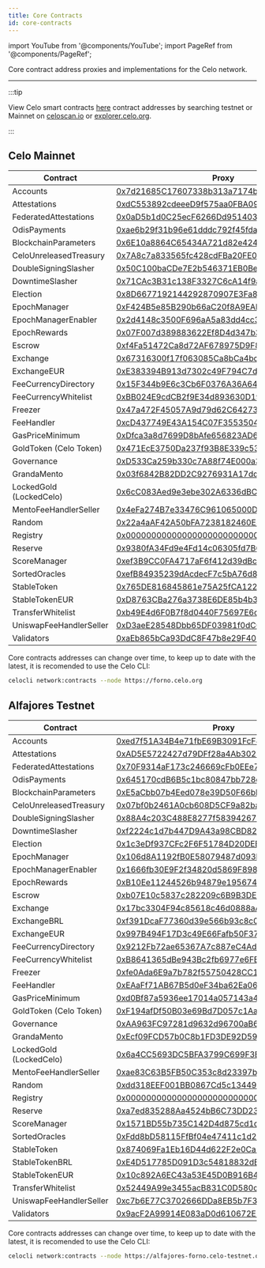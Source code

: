 ```yaml
---
title: Core Contracts
id: core-contracts
---
```


import YouTube from '@components/YouTube';
import PageRef from '@components/PageRef';

Core contract address proxies and implementations for the Celo network.

---

:::tip

View Celo smart contracts [here](https://github.com/celo-org/celo-monorepo/tree/master/packages/protocol/contracts) contract addresses by searching testnet or Mainnet on [celoscan.io](https://celoscan.io/) or [explorer.celo.org](https://explorer.celo.org/).

:::

## Celo Mainnet

| Contract                | Proxy                                      |
| ----------------------- | ------------------------------------------ |
| Accounts                | [0x7d21685C17607338b313a7174bAb6620baD0aaB7](https://celoscan.io/address/0x7d21685C17607338b313a7174bAb6620baD0aaB7) |
| Attestations            | [0xdC553892cdeeeD9f575aa0FBA099e5847fd88D20](https://celoscan.io/address/0xdC553892cdeeeD9f575aa0FBA099e5847fd88D20) |
| FederatedAttestations   | [0x0aD5b1d0C25ecF6266Dd951403723B2687d6aff2](https://celoscan.io/address/0x0aD5b1d0C25ecF6266Dd951403723B2687d6aff2) |
| OdisPayments            | [0xae6b29f31b96e61dddc792f45fda4e4f0356d0cb](https://celoscan.io/address/0xae6b29f31b96e61dddc792f45fda4e4f0356d0cb) |
| BlockchainParameters    | [0x6E10a8864C65434A721d82e424d727326F9d5Bfa](https://celoscan.io/address/0x6E10a8864C65434A721d82e424d727326F9d5Bfa) |
| CeloUnreleasedTreasury  | [0x7A8c7a833565fc428cdFBa20FE03fAfb178A434f](https://celoscan.io/address/0x7A8c7a833565fc428cdFBa20FE03fAfb178A434f) |
| DoubleSigningSlasher    | [0x50C100baCDe7E2b546371EB0Be1eACcf0A6772ec](https://celoscan.io/address/0x50C100baCDe7E2b546371EB0Be1eACcf0A6772ec) |
| DowntimeSlasher         | [0x71CAc3B31c138F3327C6cA14f9a1c8d752463fDd](https://celoscan.io/address/0x71CAc3B31c138F3327C6cA14f9a1c8d752463fDd) |
| Election                | [0x8D6677192144292870907E3Fa8A5527fE55A7ff6](https://celoscan.io/address/0x8D6677192144292870907E3Fa8A5527fE55A7ff6) |
| EpochManager            | [0xF424B5e85B290b66aC20f8A9EAB75E25a526725E](https://celoscan.io/address/0xF424B5e85B290b66aC20f8A9EAB75E25a526725E) |
| EpochManagerEnabler     | [0x2d4148c3500F696aA5a83dd4cc35c289b738B687](https://celoscan.io/address/0x2d4148c3500F696aA5a83dd4cc35c289b738B687) |
| EpochRewards            | [0x07F007d389883622Ef8D4d347b3f78007f28d8b7](https://celoscan.io/address/0x07F007d389883622Ef8D4d347b3f78007f28d8b7) |
| Escrow                  | [0xf4Fa51472Ca8d72AF678975D9F8795A504E7ada5](https://celoscan.io/address/0xf4Fa51472Ca8d72AF678975D9F8795A504E7ada5) |
| Exchange                | [0x67316300f17f063085Ca8bCa4bd3f7a5a3C66275](https://celoscan.io/address/0x67316300f17f063085Ca8bCa4bd3f7a5a3C66275) |
| ExchangeEUR             | [0xE383394B913d7302c49F794C7d3243c429d53D1d](https://celoscan.io/address/0xE383394B913d7302c49F794C7d3243c429d53D1d) |
| FeeCurrencyDirectory    | [0x15F344b9E6c3Cb6F0376A36A64928b13F62C6276](https://celoscan.io/address/0x15F344b9E6c3Cb6F0376A36A64928b13F62C6276) |
| FeeCurrencyWhitelist    | [0xBB024E9cdCB2f9E34d893630D19611B8A5381b3c](https://celoscan.io/address/0xBB024E9cdCB2f9E34d893630D19611B8A5381b3c) |
| Freezer                 | [0x47a472F45057A9d79d62C6427367016409f4fF5A](https://celoscan.io/address/0x47a472F45057A9d79d62C6427367016409f4fF5A) |
| FeeHandler              | [0xcD437749E43A154C07F3553504c68fBfD56B8778](https://celoscan.io/address/0xcD437749E43A154C07F3553504c68fBfD56B8778) |
| GasPriceMinimum         | [0xDfca3a8d7699D8bAfe656823AD60C17cb8270ECC](https://celoscan.io/address/0xDfca3a8d7699D8bAfe656823AD60C17cb8270ECC) |
| GoldToken (Celo Token)  | [0x471EcE3750Da237f93B8E339c536989b8978a438](https://celoscan.io/address/0x471EcE3750Da237f93B8E339c536989b8978a438) |
| Governance              | [0xD533Ca259b330c7A88f74E000a3FaEa2d63B7972](https://celoscan.io/address/0xD533Ca259b330c7A88f74E000a3FaEa2d63B7972) |
| GrandaMento             | [0x03f6842B82DD2C9276931A17dd23D73C16454a49](https://celoscan.io/address/0x03f6842B82DD2C9276931A17dd23D73C16454a49) |
| LockedGold (LockedCelo) | [0x6cC083Aed9e3ebe302A6336dBC7c921C9f03349E](https://celoscan.io/address/0x6cC083Aed9e3ebe302A6336dBC7c921C9f03349E) |
| MentoFeeHandlerSeller   | [0x4eFa274B7e33476C961065000D58ee09F7921A74](https://celoscan.io/address/0x4eFa274B7e33476C961065000D58ee09F7921A74) |
| Random                  | [0x22a4aAF42A50bFA7238182460E32f15859c93dfe](https://celoscan.io/address/0x22a4aAF42A50bFA7238182460E32f15859c93dfe) |
| Registry                | [0x000000000000000000000000000000000000ce10](https://celoscan.io/address/0x000000000000000000000000000000000000ce10) |
| Reserve                 | [0x9380fA34Fd9e4Fd14c06305fd7B6199089eD4eb9](https://celoscan.io/address/0x9380fA34Fd9e4Fd14c06305fd7B6199089eD4eb9) |
| ScoreManager            | [0xef3B9CC0FA4717aF6f412d39dBcEb89bf92f603B](https://celoscan.io/address/0xef3B9CC0FA4717aF6f412d39dBcEb89bf92f603B) |
| SortedOracles           | [0xefB84935239dAcdecF7c5bA76d8dE40b077B7b33](https://celoscan.io/address/0xefB84935239dAcdecF7c5bA76d8dE40b077B7b33) |
| StableToken             | [0x765DE816845861e75A25fCA122bb6898B8B1282a](https://celoscan.io/address/0x765DE816845861e75A25fCA122bb6898B8B1282a) |
| StableTokenEUR          | [0xD8763CBa276a3738E6DE85b4b3bF5FDed6D6cA73](https://celoscan.io/address/0xD8763CBa276a3738E6DE85b4b3bF5FDed6D6cA73) |
| TransferWhitelist       | [0xb49E4d6F0B7f8d0440F75697E6c8b37E09178BCF](https://celoscan.io/address/0xb49E4d6F0B7f8d0440F75697E6c8b37E09178BCF) |
| UniswapFeeHandlerSeller | [0xD3aeE28548Dbb65DF03981f0dC0713BfCBd10a97](https://celoscan.io/address/0xD3aeE28548Dbb65DF03981f0dC0713BfCBd10a97) |
| Validators              | [0xaEb865bCa93DdC8F47b8e29F40C5399cE34d0C58](https://celoscan.io/address/0xaEb865bCa93DdC8F47b8e29F40C5399cE34d0C58) |

Core contracts addresses can change over time, to keep up to date with the latest, it is recomended to use the Celo CLI:

```bash
celocli network:contracts --node https://forno.celo.org
```

## Alfajores Testnet

| Contract                 | Proxy                                      |
| ------------------------ | ------------------------------------------ |
| Accounts                 | [0xed7f51A34B4e71fbE69B3091FcF879cD14bD73A9](https://alfajores.celoscan.io/address/0xed7f51A34B4e71fbE69B3091FcF879cD14bD73A9) |
| Attestations             | [0xAD5E5722427d79DFf28a4Ab30249729d1F8B4cc0](https://alfajores.celoscan.io/address/0xAD5E5722427d79DFf28a4Ab30249729d1F8B4cc0) |
| FederatedAttestations    | [0x70F9314aF173c246669cFb0EEe79F9Cfd9C34ee3](https://alfajores.celoscan.io/address/0x70F9314aF173c246669cFb0EEe79F9Cfd9C34ee3) |
| OdisPayments             | [0x645170cdB6B5c1bc80847bb728dBa56C50a20a49](https://alfajores.celoscan.io/address/0x645170cdB6B5c1bc80847bb728dBa56C50a20a49) |
| BlockchainParameters     | [0xE5aCbb07b4Eed078e39D50F66bF0c80cF1b93abe](https://alfajores.celoscan.io/address/0xE5aCbb07b4Eed078e39D50F66bF0c80cF1b93abe) |
| CeloUnreleasedTreasury   | [0x07bf0b2461A0cb608D5CF9a82ba97dAbA850F79F](https://alfajores.celoscan.io/address/0x07bf0b2461A0cb608D5CF9a82ba97dAbA850F79F) |
| DoubleSigningSlasher     | [0x88A4c203C488E8277f583942672E1aF77e2B5040](https://alfajores.celoscan.io/address/0x88A4c203C488E8277f583942672E1aF77e2B5040) |
| DowntimeSlasher          | [0xf2224c1d7b447D9A43a98CBD82FCCC0eF1c11CC5](https://alfajores.celoscan.io/address/0xf2224c1d7b447D9A43a98CBD82FCCC0eF1c11CC5) |
| Election                 | [0x1c3eDf937CFc2F6F51784D20DEB1af1F9a8655fA](https://alfajores.celoscan.io/address/0x1c3eDf937CFc2F6F51784D20DEB1af1F9a8655fA) |
| EpochManager             | [0x106d8A1192fB0E58079487d093b42332e66F5d8f](https://alfajores.celoscan.io/address/0x106d8A1192fB0E58079487d093b42332e66F5d8f) |
| EpochManagerEnabler      | [0x1666fb30E9F2f34820d5869F89852F11992c952D](https://alfajores.celoscan.io/address/0x1666fb30E9F2f34820d5869F89852F11992c952D) |
| EpochRewards             | [0xB10Ee11244526b94879e1956745bA2E35AE2bA20](https://alfajores.celoscan.io/address/0xB10Ee11244526b94879e1956745bA2E35AE2bA20) |
| Escrow                   | [0xb07E10c5837c282209c6B9B3DE0eDBeF16319a37](https://alfajores.celoscan.io/address/0xb07E10c5837c282209c6B9B3DE0eDBeF16319a37) |
| Exchange                 | [0x17bc3304F94c85618c46d0888aA937148007bD3C](https://alfajores.celoscan.io/address/0x17bc3304F94c85618c46d0888aA937148007bD3C) |
| ExchangeBRL              | [0xf391DcaF77360d39e566b93c8c0ceb7128fa1A08](https://alfajores.celoscan.io/address/0xf391DcaF77360d39e566b93c8c0ceb7128fa1A08) |
| ExchangeEUR              | [0x997B494F17D3c49E66Fafb50F37A972d8Db9325B](https://alfajores.celoscan.io/address/0x997B494F17D3c49E66Fafb50F37A972d8Db9325B) |
| FeeCurrencyDirectory     | [0x9212Fb72ae65367A7c887eC4Ad9bE310BAC611BF](https://alfajores.celoscan.io/address/0x9212Fb72ae65367A7c887eC4Ad9bE310BAC611BF) |
| FeeCurrencyWhitelist     | [0xB8641365dBe943Bc2fb6977e6FBc1630EF47dB5a](https://alfajores.celoscan.io/address/0xB8641365dBe943Bc2fb6977e6FBc1630EF47dB5a) |
| Freezer                  | [0xfe0Ada6E9a7b782f55750428CC1d8428Cd83C3F1](https://alfajores.celoscan.io/address/0xfe0Ada6E9a7b782f55750428CC1d8428Cd83C3F1) |
| FeeHandler               | [0xEAaFf71AB67B5d0eF34ba62Ea06Ac3d3E2dAAA38](https://alfajores.celoscan.io/address/0xEAaFf71AB67B5d0eF34ba62Ea06Ac3d3E2dAAA38) |
| GasPriceMinimum          | [0xd0Bf87a5936ee17014a057143a494Dc5C5d51E5e](https://alfajores.celoscan.io/address/0xd0Bf87a5936ee17014a057143a494Dc5C5d51E5e) |
| GoldToken (Celo Token)   | [0xF194afDf50B03e69Bd7D057c1Aa9e10c9954E4C9](https://alfajores.celoscan.io/address/0xF194afDf50B03e69Bd7D057c1Aa9e10c9954E4C9) |
| Governance               | [0xAA963FC97281d9632d96700aB62A4D1340F9a28a](https://alfajores.celoscan.io/address/0xAA963FC97281d9632d96700aB62A4D1340F9a28a) |
| GrandaMento              | [0xEcf09FCD57b0C8b1FD3DE92D59E234b88938485B](https://alfajores.celoscan.io/address/0xEcf09FCD57b0C8b1FD3DE92D59E234b88938485B) |
| LockedGold (LockedCelo)  | [0x6a4CC5693DC5BFA3799C699F3B941bA2Cb00c341](https://alfajores.celoscan.io/address/0x6a4CC5693DC5BFA3799C699F3B941bA2Cb00c341) |
| MentoFeeHandlerSeller    | [0xae83C63B5FB50C353c8d23397bcC9dBf3a9837Ac](https://alfajores.celoscan.io/address/0xae83C63B5FB50C353c8d23397bcC9dBf3a9837Ac) |
| Random                   | [0xdd318EEF001BB0867Cd5c134496D6cF5Aa32311F](https://alfajores.celoscan.io/address/0xdd318EEF001BB0867Cd5c134496D6cF5Aa32311F) |
| Registry                 | [0x000000000000000000000000000000000000ce10](https://alfajores.celoscan.io/address/0x000000000000000000000000000000000000ce10) |
| Reserve                  | [0xa7ed835288Aa4524bB6C73DD23c0bF4315D9Fe3e](https://alfajores.celoscan.io/address/0xa7ed835288Aa4524bB6C73DD23c0bF4315D9Fe3e) |
| ScoreManager             | [0x1571BD55b735C142D4d875cd1db7EBDe3730d7F2](https://alfajores.celoscan.io/address/0x1571BD55b735C142D4d875cd1db7EBDe3730d7F2) |
| SortedOracles            | [0xFdd8bD58115FfBf04e47411c1d228eCC45E93075](https://alfajores.celoscan.io/address/0xFdd8bD58115FfBf04e47411c1d228eCC45E93075) |
| StableToken              | [0x874069Fa1Eb16D44d622F2e0Ca25eeA172369bC1](https://alfajores.celoscan.io/address/0x874069Fa1Eb16D44d622F2e0Ca25eeA172369bC1) |
| StableTokenBRL           | [0xE4D517785D091D3c54818832dB6094bcc2744545](https://alfajores.celoscan.io/address/0xE4D517785D091D3c54818832dB6094bcc2744545) |
| StableTokenEUR           | [0x10c892A6EC43a53E45D0B916B4b7D383B1b78C0F](https://alfajores.celoscan.io/address/0x10c892A6EC43a53E45D0B916B4b7D383B1b78C0F) |
| TransferWhitelist        | [0x52449A99e3455acB831C0D580dCDAc8B290d5182](https://alfajores.celoscan.io/address/0x52449A99e3455acB831C0D580dCDAc8B290d5182) |
| UniswapFeeHandlerSeller  | [0xc7b6E77C3702666DDa8EB5b7F30234B020788b21](https://alfajores.celoscan.io/address/0xc7b6E77C3702666DDa8EB5b7F30234B020788b21) |
| Validators               | [0x9acF2A99914E083aD0d610672E93d14b0736BBCc](https://alfajores.celoscan.io/address/0x9acF2A99914E083aD0d610672E93d14b0736BBCc) |

Core contracts addresses can change over time, to keep up to date with the latest, it is recomended to use the Celo CLI:

```bash
celocli network:contracts --node https://alfajores-forno.celo-testnet.org
```

